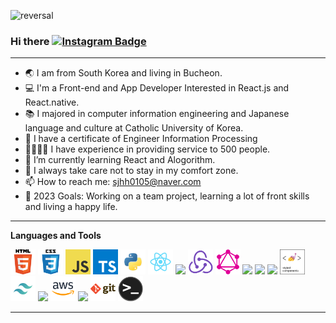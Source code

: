 ![reversal](https://capsule-render.vercel.app/api?type=wave&reversal=true&color=1A0F14&height=105&section=footer&text=%20ShinJaeHoon();&fontColor=f5ce00&fontSize=70&animation=twinkling)

### Hi there [![Instagram Badge](https://img.shields.io/badge/Instagram-ff69b4?style=flat-square&logo=instagram&logoColor=white&link=https://www.instagram.com/tlshoon/)](https://www.instagram.com/tlshoon/) 
<hr>


- 🌏 I am from South Korea and living in Bucheon.
- 💻 I'm a Front-end and App Developer Interested in React.js and React.native.
- 📚 I majored in computer information engineering and Japanese language and culture at Catholic University of Korea.
- 🪪 I have a certificate of Engineer Information Processing
- 👨‍👩‍👦‍👦 I have experience in providing service to 500 people.
- 🌱 I’m currently learning React and Alogorithm. 
- 🚀 I always take care not to stay in my comfort zone.
- 📫 How to reach me: sjhh0105@naver.com
- 🥅 2023 Goals: Working on a team project, learning a lot of front skills and living a happy life.


<hr>


**Languages and Tools**  



<code><img height="40" src="https://raw.githubusercontent.com/github/explore/80688e429a7d4ef2fca1e82350fe8e3517d3494d/topics/html/html.png"></code> 
<code><img height="40" src="https://raw.githubusercontent.com/github/explore/80688e429a7d4ef2fca1e82350fe8e3517d3494d/topics/css/css.png"></code> 
<code><img height="40" src="https://raw.githubusercontent.com/github/explore/80688e429a7d4ef2fca1e82350fe8e3517d3494d/topics/javascript/javascript.png"></code>
<code><img height="40" src="https://raw.githubusercontent.com/github/explore/80688e429a7d4ef2fca1e82350fe8e3517d3494d/topics/typescript/typescript.png"></code>
<code><img height="40" src="https://raw.githubusercontent.com/github/explore/80688e429a7d4ef2fca1e82350fe8e3517d3494d/topics/python/python.png"></code>
</code><code><img height="40" src="https://raw.githubusercontent.com/github/explore/80688e429a7d4ef2fca1e82350fe8e3517d3494d/topics/react/react.png"></code>
<code><img height="40" src=https://user-images.githubusercontent.com/87574833/220039287-117d9858-63f1-4690-9fb6-8ad7ef9dcb94.png></code>
<code><img height="40" src="https://raw.githubusercontent.com/github/explore/80688e429a7d4ef2fca1e82350fe8e3517d3494d/topics/redux/redux.png"></code>
<code><img height="40" src="https://raw.githubusercontent.com/github/explore/e65ef46ef3e7bc457c93622f6a89fe8d3fd131d5/topics/graphql/graphql.png"></code>
<code><img height="40" src="https://avatars.githubusercontent.com/u/17189275?s=200&v=4"></code>
<code><img height="40" src="https://avatars.githubusercontent.com/u/78568488?s=200&v=4"></code>
<code><img height="40" src=https://user-images.githubusercontent.com/87574833/220039356-a04dfd11-c43a-4e57-965d-b0fd623e74d7.jpeg></code> 
<code><img height="40" src="https://raw.githubusercontent.com/github/explore/80688e429a7d4ef2fca1e82350fe8e3517d3494d/topics/styled-components/styled-components.png"></code>
<code><img height="40" src="https://raw.githubusercontent.com/github/explore/261c2cda92d09ccad6f8b2dc91af32a2a5856989/topics/tailwind/tailwind.png"></code>
<code><img height="40" src="https://www.kojac.nl/tailwind/images/Backend/nodejs.png"></code>
<code><img height="40" src="https://raw.githubusercontent.com/github/explore/80688e429a7d4ef2fca1e82350fe8e3517d3494d/topics/aws/aws.png"></code> 
<code><img height="40" src="https://avatars.githubusercontent.com/u/1335026?s=200&v=4"></code>
<code><img height="40" src="https://raw.githubusercontent.com/github/explore/80688e429a7d4ef2fca1e82350fe8e3517d3494d/topics/git/git.png"></code>
<code><img height="40" src="https://raw.githubusercontent.com/github/explore/80688e429a7d4ef2fca1e82350fe8e3517d3494d/topics/terminal/terminal.png"></code>


<hr>
